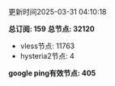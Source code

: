 更新时间2025-03-31 04:10:18

**总订阅: 159**
**总节点: 32120**
- vless节点: 11763
- hysteria2节点: 4

**google ping有效节点: 405**
